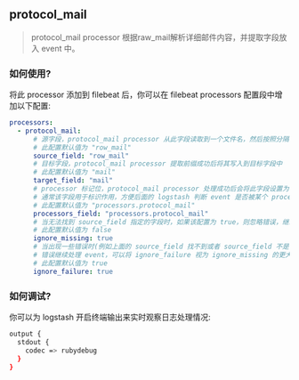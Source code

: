 ## protocol_mail

> protocol_mail processor 根据raw_mail解析详细邮件内容，并提取字段放入 event 中。

### 如何使用?

将此 processor 添加到 filebeat 后，你可以在 filebeat processors 配置段中增加以下配置:

``` yaml
processors:
  - protocol_mail:
      # 源字段，protocol_mail processor 从此字段读取到一个文件名，然后按照分隔符提取前缀
      # 此配置默认值为 "row_mail"
      source_field: "row_mail"
      # 目标字段，protocol_mail processor 提取前缀成功后将其写入到目标字段中
      # 此配置默认值为 "mail"
      target_field: "mail"
      # processor 标记位，protocol_mail processor 处理成功后会将此字段设置为 true
      # 通常该字段用于标识作用，方便后面的 logstash 判断 event 是否被某个 processor 处理过
      # 此配置默认值为 "processors.protocol_mail"
      processors_field: "processors.protocol_mail"
      # 当无法找到 source_field 指定的字段时，如果该配置为 true，则忽略错误，继续处理 event
      # 此配置默认值为 false
      ignore_missing: true
      # 当出现一些错误时(例如上面的 source_field 找不到或者 source_field 不是个字符串等)忽略
      # 错误继续处理 event，可以将 ignore_failure 视为 ignore_missing 的更大范畴兼容
      # 此配置默认值为 true
      ignore_failure: true
```

### 如何调试?

你可以为 logstash 开启终端输出来实时观察日志处理情况:

``` sh
output {
  stdout {
    codec => rubydebug
  }
}
```
